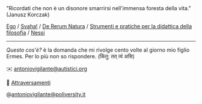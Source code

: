 <link rel="stylesheet" href="./assets/style.css">

<div class="info-box">
"Ricordati che non è un disonore smarrirsi nell'immensa foresta della vita." (Janusz Korczak)
</div>
<p></p>

<a href="https://antonio-vigilante.github.io/ego">Ego</a> / <a href="https://antonio-vigilante.github.io/svaha/">Svaha!</a> / <a href="https://antonio-vigilante.github.io/lucrezio">De Rerum Natura</a> / <a href="https://antonio-vigilante.github.io/filosofia">Strumenti e pratiche per la didattica della filosofia</a> / <a href="https://antonio-vigilante.github.io/nessi/">Nessi</a> 

<p></p>  

---
 _Questo cos'è?_ è la domanda che mi rivolge cento volte al giorno mio figlio Ermes. Per lo più non so rispondere. (किंतु: तत् त्वं असि)
 
✉️ antoniovigilante@autistici.org

📄 [Attraversamenti](http://www.attraversamenti.info)

@antoniovigilante@poliversity.it


